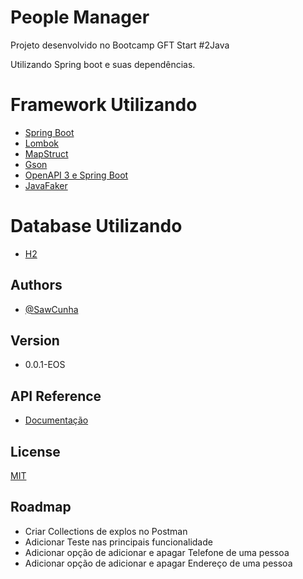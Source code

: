 
# People Manager

Projeto desenvolvido no Bootcamp GFT Start #2Java

Utilizando Spring boot e suas dependências.

# Framework Utilizando
- [Spring Boot](https://spring.io/projects/spring-boot)
- [Lombok](https://projectlombok.org/)
- [MapStruct](https://mapstruct.org/)
- [Gson](https://sites.google.com/site/gson/gson-user-guide)
- [OpenAPI 3 e Spring Boot](https://springdoc.org/)
- [JavaFaker](https://github.com/DiUS/java-faker)

# Database Utilizando
- [H2](https://www.h2database.com/html/main.html)
## Authors

- [@SawCunha](https://github.com/sawcunha)

## Version

- 0.0.1-EOS


## API Reference

- [Documentação](https://peoplemanagersawcunha.herokuapp.com/peoplemanager/swagger-ui.html)


## License

[MIT](https://choosealicense.com/licenses/mit/)


## Roadmap

- Criar Collections de explos no Postman
- Adicionar Teste nas principais funcionalidade
- Adicionar opção de adicionar e apagar Telefone de uma pessoa
- Adicionar opção de adicionar e apagar Endereço de uma pessoa

  